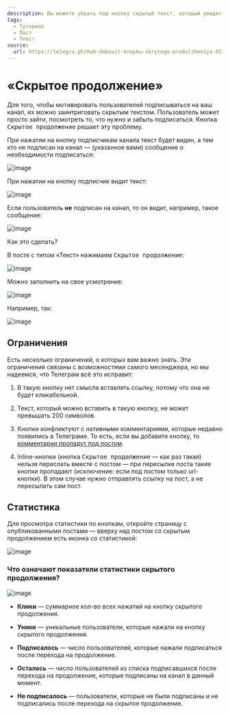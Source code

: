 ```yaml
---
description: Вы можете убрать под кнопку скрытый текст, который увидят только подписчики канала
tags:
  - Туториал
  - Пост
  - Текст
source:
  url: https://telegra.ph/Kak-dobavit-knopku-skrytogo-prodolzheniya-02-27-2
---
```


# «Скрытое продолжение»

<!-- markdownlint-disable-next-line MD033 -->
Для того, чтобы мотивировать пользователей подписываться на ваш канал, их можно заинтриговать скрытым текстом. Пользователь может просто зайти, посмотреть то, что нужно и забыть подписаться. Кнопка <kbd>Скрытое продолжение</kbd> решает эту проблему.

При нажатии на кнопку подписчикам канала текст будет виден, а тем кто не подписан на канал — (указанное вами) сообщение о необходимости подписаться:

![image](https://user-images.githubusercontent.com/24430718/107146681-c0f22580-695a-11eb-86eb-c206a5ba2201.png)

При нажатии на кнопку подписчик видит текст:

![image](https://user-images.githubusercontent.com/24430718/107146733-03b3fd80-695b-11eb-8f13-8808fbbbd7fd.png)

Если пользователь **не** подписан на канал, то он видит, например, такое сообщение:

![image](https://user-images.githubusercontent.com/24430718/107146744-16c6cd80-695b-11eb-9372-8d94d16416b7.png)

Как это сделать?

<!-- markdownlint-disable-next-line MD033 -->
В посте с типом «Текст» нажимаем <kbd>Скрытое продолжение</kbd>:

![image](https://user-images.githubusercontent.com/24430718/107146756-2e05bb00-695b-11eb-9459-e874ee18d90a.png)

Можно заполнить на свое усмотрение:

![image](https://user-images.githubusercontent.com/24430718/107146763-3bbb4080-695b-11eb-8399-de95b3df5206.png)

Например, так:

![image](https://user-images.githubusercontent.com/24430718/107146772-47a70280-695b-11eb-8e93-7964b431f549.png)

## Ограничения

Есть несколько ограничений, о которых вам важно знать. Эти ограничения связаны с возможностями самого месенджера, но мы надеемся, что Телеграм всё это исправит:

1. В такую кнопку нет смысла вставлять ссылку, потому что она не будет кликабельной.

2. Текст, который можно вставить в такую кнопку, не может превышать 200 символов.

3. Кнопки конфликтуют с нативными комментариями, которые недавно появились в Телеграме. То есть, если вы добавите кнопку, то [комментарии пропадут под постом](../faq/telegram-comments.mdx).

   <!-- markdownlint-disable-next-line MD033 -->
4. Inline-кнопки (кнопка <kbd>Скрытое продолжение</kbd> — как раз такая) нельзя переслать вместе с постом — при пересылке поста такие кнопки пропадают (исключение: если под постом только url-кнопки). В этом случае нужно отправлять ссылку на пост, а не пересылать сам пост.

## Статистика

Для просмотра статистики по кнопкам, откройте страницу с опубликованными постами — вверху над постом со скрытым продолжением есть иконка со статистикой:

![image](https://user-images.githubusercontent.com/24430718/109558604-ad198980-7aea-11eb-8941-d010bd9486fb.png)

### Что означают показатели статистики скрытого продолжения?

![image](https://user-images.githubusercontent.com/24430718/109558669-c3274a00-7aea-11eb-9ab3-897eb1e45988.png)

* **Клики** — суммарное кол-во всех нажатий на кнопку скрытого продолжения.

* **Уники** — уникальные пользователи, которые нажали на кнопку скрытого продолжения.

* **Подписалось** — число пользователей, которые нажали подписаться после перехода на продолжение.

* **Осталось** — число пользователей из списка подписавшихся после перехода на продолжение, которые подписаны на канал в данный момент.

* **Не подписалось** — пользователи, которые не были подписаны и не подписались после перехода на скрытое продолжение.
